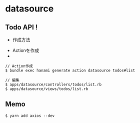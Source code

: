 # datasource

## Todo API !

* 作成方法

- Actionを作成
-

```
// Action作成
$ bundle exec hanami generate action datasource todos#list

// 編集
$ apps/datasource/controllers/todos/list.rb
$ apps/datasource/views/todos/list.rb
```

## Memo

```
$ yarn add axios --dev
```
